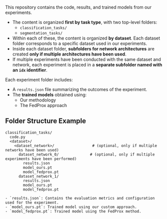 This repository contains the code, results, and trained models from our experiments.

- The content is organized **first by task type**, with two top-level folders:
  - `classification_tasks/`
  - `segmentation_tasks/`
- Within each of these, the content is organized **by dataset**. Each dataset folder corresponds to a specific dataset used in our experiments.
- Inside each dataset folder, **subfolders for network architectures** are created **only if multiple architectures have been used**.
- If multiple experiments have been conducted with the same dataset and network, each experiment is placed in a **separate subfolder named with an `idx` identifier**.

Each experiment folder includes:
  - A `results.json` file summarizing the outcomes of the experiment.
  - The **trained models** obtained using:
    - Our methodology
    - The FedProx approach

## Folder Structure Example

```plaintext
classification_tasks/
  code.py
  <dataset>/
    <dataset_network>/                 # (optional, only if multiple networks have been used)
      dataset_network_0/              # (optional, only if multiple experiments have been performed)
        results.json
        model_ours.pt
        model_fedprox.pt
      dataset_network_1/
        results.json
        model_ours.pt
        model_fedprox.pt

- `results.json`: Contains the evaluation metrics and configuration used for the experiment.
- `model_ours.pt`: Trained model using our custom approach.
- `model_fedprox.pt`: Trained model using the FedProx method.
